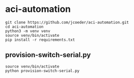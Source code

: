 # aci-automation

```
git clone https://github.com/jcoeder/aci-automation.git
cd aci-automation
python3 -m venv venv
source venv/bin/activate
pip install -r requirements.txt
```

## provision-switch-serial.py
```
source venv/bin/activate
python provision-switch-serial.py
```
